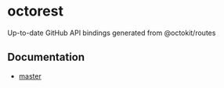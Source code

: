 # octorest
Up-to-date GitHub API bindings generated from @octokit/routes

## Documentation
- [master](master/octorest/index.html)
